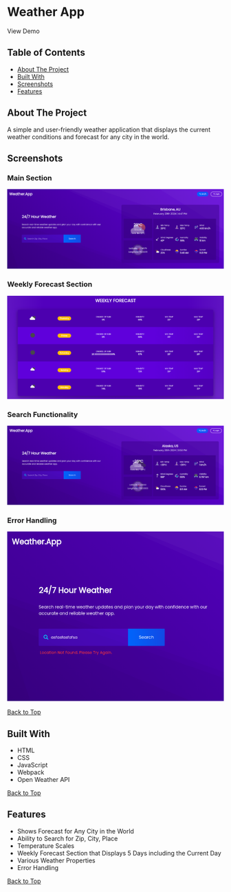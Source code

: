 # Weather App

View Demo

## Table of Contents
- [About The Project](#about-the-project)
- [Built With](#built-with)
- [Screenshots](#screenshots)
- [Features](#features)

## About The Project
A simple and user-friendly weather application that displays the current weather conditions and forecast for any city in the world.

## Screenshots

### Main Section
![](screenshots/main-section-weather-app.png)

### Weekly Forecast Section
![](screenshots/weekly-forecast-section-weather-app.png)

### Search Functionality
![](screenshots/search-place-weather-app.png)

### Error Handling
![](screenshots/error-handling-weather-app.png)

[Back to Top](#weather-app)

## Built With
- HTML
- CSS
- JavaScript
- Webpack
- Open Weather API

[Back to Top](#weather-app)

## Features

- Shows Forecast for Any City in the World
- Ability to Search for Zip, City, Place
- Temperature Scales
- Weekly Forecast Section that Displays 5 Days including the Current Day
- Various Weather Properties
- Error Handling

[Back to Top](#weather-app)

